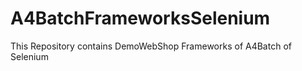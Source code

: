 # A4BatchFrameworksSelenium

This Repository contains DemoWebShop Frameworks of A4Batch of Selenium
